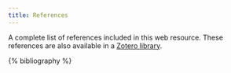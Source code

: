 ```yaml
---
title: References
---
```


A complete list of references included in this web resource. These references are also available in a [Zotero library](https://www.zotero.org/groups/5254098/findable_and_citable_software/library).

{% bibliography %}
